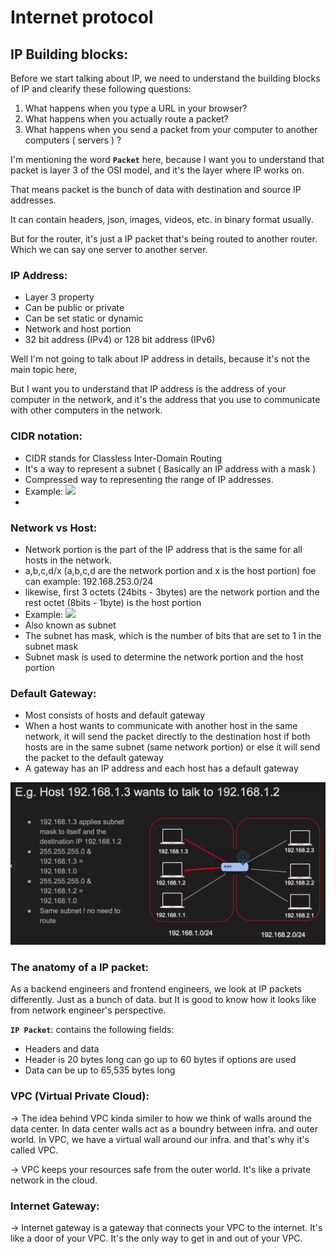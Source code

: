 # Internet protocol

## IP Building blocks:
Before we start talking about IP, we need to understand the building blocks of IP and clearify these following questions:

1. What happens when you type a URL in your browser?
2. What happens when you actually route a packet?
3. What happens when you send a packet from your computer to another computers ( servers ) ?

I'm mentioning the word <b>`Packet`</b> here, because I want you to understand that packet is layer 3 of the OSI model, and it's the layer where IP works on.

That means packet is the bunch of data with destination and source IP addresses.

It can contain headers, json, images, videos, etc. in binary format usually.

But for the router, it's just a IP packet that's being routed to another router. Which we can say one server to another server.

### IP Address:
- Layer 3 property
- Can be public or private
- Can be set static or dynamic
- Network and host portion
- 32 bit address (IPv4) or 128 bit address (IPv6)

Well I'm not going to talk about IP address in details, because it's not the main topic here,

But I want you to understand that IP address is the address of your computer in the network, and it's the address that you use to communicate with other computers in the network.

### CIDR notation:
- CIDR stands for Classless Inter-Domain Routing
- It's a way to represent a subnet ( Basically an IP address with a mask )
- Compressed way to representing the range of IP addresses.
- Example: ![](https://explore.skillbuilder.aws/files/a/w/aws_prod1_docebosaas_com/1688259600/3PJPfmQWPj_lty0Nc1oWBQ/tincan/e94077f1795b6903171dd3be03d355a7f508cd99/assets/9BjiSyH_BH3IC4XL_spqIyeTVAORW0ECH.png)
- 

### Network vs Host:
- Network portion is the part of the IP address that is the same for all hosts in the network.
- a,b,c,d/x (a,b,c,d are the network portion and x is the host portion) foe can example: 192.168.253.0/24
- likewise, first 3 octets (24bits - 3bytes) are the network portion and the rest octet (8bits - 1byte) is the host portion
- Example: ![](https://explore.skillbuilder.aws/files/a/w/aws_prod1_docebosaas_com/1688259600/3PJPfmQWPj_lty0Nc1oWBQ/tincan/e94077f1795b6903171dd3be03d355a7f508cd99/assets/cSYGfALtjmPSY3FY_gmxwVotClkzU1FdE.png)
- Also known as subnet
- The subnet has mask, which is the number of bits that are set to 1 in the subnet mask
- Subnet mask is used to determine the network portion and the host portion

### Default Gateway:
- Most consists of hosts and default gateway
- When a host wants to communicate with another host in the same network, it will send the packet directly to the destination host if both hosts are in the same subnet (same network portion) or else it will send the packet to the default gateway
- A gateway has an IP address and each host has a default gateway

![Example of server communication](./assets/s2s.png)

### The anatomy of a IP packet:
As a backend engineers and frontend engineers, we look at IP packets differently. Just as a bunch of data. but It is good to know how it looks like from network engineer's perspective.

<b>`IP Packet`</b>: contains the following fields:
- Headers and data
- Header is 20 bytes long can go up to 60 bytes if options are used
- Data can be up to 65,535 bytes long

### VPC (Virtual Private Cloud):
-> The idea behind VPC kinda similer to how we think of walls around the data center. In data center walls act as a boundry between infra. and outer world. In VPC, we have a virtual wall around our infra. and that's why it's called VPC.

-> VPC keeps your resources safe from the outer world. It's like a private network in the cloud.

### Internet Gateway:
-> Internet gateway is a gateway that connects your VPC to the internet. It's like a door of your VPC. It's the only way to get in and out of your VPC.